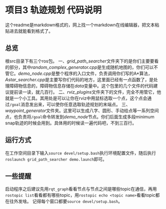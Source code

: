 # 项目3 轨迹规划 代码说明

这个readme是markdown格式的，网上找一个markdown在线编辑器，把文本粘贴进去就能看到格式了。

## 总览

根src目录下有三个ros包。
一、*grid_path_searcher*文件夹下的是你们主要要看的部分，其中*random_complex_generator.cpp*是生成随机地图的，你们可以不管它。*demo_node.cpp*是整个程序的入口文件，负责调用你们写的A\*算法，*Astar_searcher.cpp*是主要写你们代码的地方，这里面已经有一点函数了，是处理障碍物信息的，障碍物信息存储在*data*变量中。这个包里的几个文件的代码建议提前读一读，就几百行。
二、*rviz_plugins*文件夹下的文件，完全不用管它，他就是一个小工具。其用处是可以让你在rviz中用鼠标选取一个点，这个点会通过`/goal`消息发出来，可以使你任意选取轨迹规划的末端点。
三、*waypoint_generator*文件夹。这里可以生成八字、圆形、手动给点等一系列空间点，也负责将`/goal`命令转发到*demo_node*节点。你们后面生成多段minimum snap轨迹的时候会用到。具体用的时候读一遍代码吧，不到三百行。

## 运行方式

在工作空间目录下输入`source devel/setup.bash`执行环境配置文件，随后执行 `roslaunch grid_path_searcher demo.launch`即可。

## 一些提醒
启动程序之后建议先用`rqt_graph`看看节点与节点之间是哪些topic在通信，再用`rostopic list`看看都有哪些topic，用`rostopic echo <topic name>`看看topic都在往外发啥。
记得每个窗口都要`source devel/setup.bash`。
